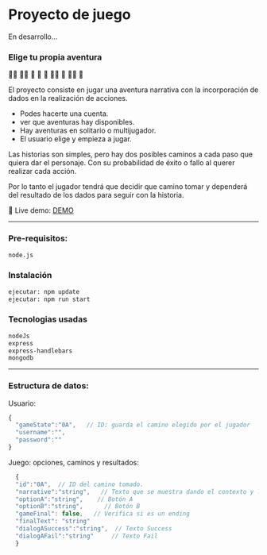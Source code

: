 # Proyecto de juego
En desarrollo...

### Elige tu propia aventura 
:female_detective: :mage_man: :prince: :princess: :supervillain: :superhero_woman: :fairy: :elf_woman: :elf:

El proyecto consiste en jugar una aventura narrativa con la incorporación de dados en la realización de acciones.

+ Podes hacerte una cuenta.
+ ver que aventuras hay disponibles.
+ Hay aventuras en solitario o multijugador. 
+ El usuario elige y empieza a jugar.

Las historias son simples, pero hay dos posibles caminos a cada paso que quiera dar el personaje. Con su probabilidad de éxito o fallo al querer realizar cada acción. 

Por lo tanto el jugador tendrá que decidir que camino tomar y dependerá del resultado de los dados para seguir con la historia.


:dragon: Live demo: [DEMO](https://limitless-hamlet-37147.herokuapp.com/main-page "ROLGAME")

---

### Pre-requisitos:
```sh
node.js
```

### Instalación
```sh
ejecutar: npm update
ejecutar: npm run start
```
### Tecnologias usadas
```sh
nodeJs
express
express-handlebars
mongodb
```
---

### Estructura de datos:
Usuario:
```javascript
{
  "gameState":"0A",   // ID: guarda el camino elegido por el jugador
  "username":"",
  "password":""
}
```

Juego: opciones, caminos y resultados:
```javascript
  {
  "id":"0A",  // ID del camino tomado.
  "narrative":"string",   // Texto que se muestra dando el contexto y los posibles caminos.
  "optionA":"string",    // Botón A
  "optionB":"string",      // Botón B
  "gameFinal": false,   // Verifica si es un ending
  "finalText": "string"
  "dialogASuccess":"string",  // Texto Success
  "dialogAFail":"string"     // Texto Fail
  }
```
